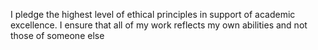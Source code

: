 I pledge the highest level of ethical principles in support of academic excellence.  I ensure that all of my work reflects my own abilities and not those of someone else
